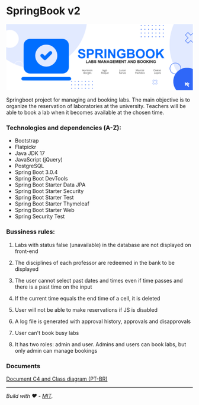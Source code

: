 
# SpringBook v2
![banner](https://github.com/OseiasYC/SpringBook/blob/main/banner.png)

Springboot project for managing and booking labs.
The main objective is to organize the reservation of laboratories at the university.
Teachers will be able to book a lab when it becomes available at the chosen time.

### Technologies and dependencies (A-Z):
* Bootstrap
* Flatpickr
* Java JDK 17
* JavaScript (jQuery)
* PostgreSQL
* Spring Boot 3.0.4
* Spring Boot DevTools
* Spring Boot Starter Data JPA
* Spring Boot Starter Security
* Spring Boot Starter Test
* Spring Boot Starter Thymeleaf
* Spring Boot Starter Web
* Spring Security Test

### Bussiness rules:
1. Labs with status false (unavailable) in the database are not displayed on front-end

2. The disciplines of each professor are redeemed in the bank to be displayed

3. The user cannot select past dates and times even if time passes and there is a past time on the input

4. If the current time equals the end time of a cell, it is deleted

5. User will not be able to make reservations if JS is disabled

6. A log file is generated with approval history, approvals and disapprovals

7. User can't book busy labs

8. It has two roles: admin and user. Admins and users can book labs, but only admin can manage bookings

### Documents
[Document C4 and Class diagram (PT-BR)](https://drive.google.com/file/d/1q-UWTaZNDym0gYJlheUn81lNEdjaPh-z/view?usp=share_link)

---
 _Build with ❤️ - [MIT](https://github.com/OseiasYC/SpringBook/blob/main/LICENSE)._
